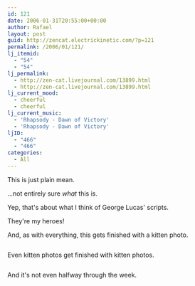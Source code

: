 ```yaml
---
id: 121
date: 2006-01-31T20:55:00+00:00
author: Rafael
layout: post
guid: http://zencat.electrickinetic.com/?p=121
permalink: /2006/01/121/
lj_itemid:
  - "54"
  - "54"
lj_permalink:
  - http://zen-cat.livejournal.com/13899.html
  - http://zen-cat.livejournal.com/13899.html
lj_current_mood:
  - cheerful
  - cheerful
lj_current_music:
  - 'Rhapsody - Dawn of Victory'
  - 'Rhapsody - Dawn of Victory'
ljID:
  - "466"
  - "466"
categories:
  - All
---
```

This is just plain mean.

<center><img src="http://img.photobucket.com/albums/v384/zen_cat/f51bb422.jpg" alt="" /></center>...not entirely sure <i>what</i> this is.
<img src="http://img.photobucket.com/albums/v384/zen_cat/77e2324d.jpg" alt="" />

Yep, that's about what I think of George Lucas' scripts.
<img src="http://img.photobucket.com/albums/v384/zen_cat/69d58341.jpg" alt="" />

They're my heroes!
<img src="http://img.photobucket.com/albums/v384/zen_cat/cdb4a233.jpg" alt="" />

And, as with everything, this gets finished with a kitten photo.

<img src="http://img.photobucket.com/albums/v384/zen_cat/eadfbfc3.jpg" alt="" />

Even kitten photos get finished with kitten photos.

<img src="http://img.photobucket.com/albums/v384/zen_cat/36837bc5.jpg" alt="" />

And it's not even halfway through the week.